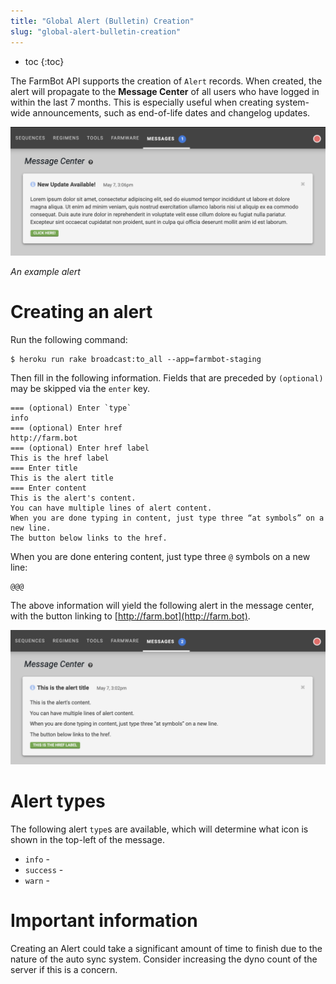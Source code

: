 ```yaml
---
title: "Global Alert (Bulletin) Creation"
slug: "global-alert-bulletin-creation"
---
```


* toc
{:toc}

The FarmBot API supports the creation of `Alert` records. When created, the alert will propagate to the **Message Center** of all users who have logged in within the last 7 months. This is especially useful when creating system-wide announcements, such as end-of-life dates and changelog updates.

![new bulletin screenshot](_images/new_bulletin_screenshot.png)

_An example alert_

# Creating an alert

Run the following command:

```
$ heroku run rake broadcast:to_all --app=farmbot-staging
```

Then fill in the following information. Fields that are preceded by `(optional)` may be skipped via the `enter` key.

```
=== (optional) Enter `type`
info
=== (optional) Enter href
http://farm.bot
=== (optional) Enter href label
This is the href label
=== Enter title
This is the alert title
=== Enter content
This is the alert's content.
You can have multiple lines of alert content.
When you are done typing in content, just type three “at symbols” on a new line.
The button below links to the href.
```

When you are done entering content, just type three `@` symbols on a new line:

```
@@@
```

The above information will yield the following alert in the message center, with the button linking to [http://farm.bot](http://farm.bot).

![bulletin example screenshot](_images/bulletin_example_screenshot.png)

# Alert types
The following alert `type`s are available, which will determine what icon is shown in the top-left of the message.
  * `info` - <i class='fa fa-info-circle'></i>
  * `success` - <i class='fa fa-check-square'></i>
  * `warn` - <i class='fa fa-exclamation-triangle'></i>

# Important information

Creating an Alert could take a significant amount of time to finish due to the nature of the auto sync system. Consider increasing the dyno count of the server if this is a concern.


